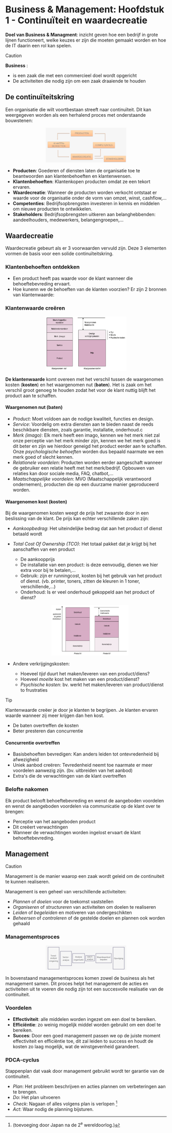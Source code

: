 # Business & Management: Hoofdstuk 1 - Continuïteit en waardecreatie

**Doel van Business & Managment**: inzicht geven hoe een bedrijf in grote lijnen functioneert, welke keuzes er zijn die moeten gemaakt worden en hoe de IT daarin een rol kan spelen.

>[!CAUTION]
>**Business** :
> - is een zaak die met een commercieel doel wordt opgericht
> - De activiteiten die nodig zijn om een zaak draaiende te houden

## De continuïteitskring

Een organisatie die wilt voortbestaan streeft naar continuïteit. Dit kan weergegeven worden als een herhalend proces met onderstaande bouwstenen:

<p align='center'><img src='src/continuiteit.png' alt='continuïteitskring' width='50%'></p>

- **Producten**: Goederen of diensten laten de organisatie toe te beantwoorden aan klantenbehoeften en klantenwensen.
- **Klantenbehoeften**: Klantenkopen producten omdat ze een tekort ervaren.
- **Waardecreatie**: Wanneer de producten worden verkocht ontstaat er waarde voor de organisatie onder de vorm van omzet, winst, cashflow,...
- **Competenties**: Bedrijfsopbrengsten investeren in kennis en middelen om nieuwe producten te ontwikkelen.
- **Stakeholders**: Bedrijfsopbrengsten uitkeren aan belanghebbenden: aandeelhouders, medewerkers, belangengroepen,...

## Waardecreatie

Waardecreatie gebeurt als er 3 voorwaarden vervuld zijn. Deze 3 elementen vormen de basis voor een solide continuïteitskring.

### Klantenbehoeften ontdekken

- Een product heeft pas waarde voor de klant wanneer die behoeftebevreding ervaart.
- Hoe kunenn we de behoeften van de klanten voorzien? Er zijn 2 bronnen van klantenwaarde:

### Klantenwaarde creëren

<p align='center'><img src='src/klantenwaarde.png' alt='Klantenwaarde creëren' width='50%'></p>

**De klantenwaarde** komt overeen met het verschil tussen de waargenomen kosten (**kosten**) en het waargenomen nut (**baten**).
Het is zaak om het verschil groot genoeg te houden zodat het voor de klant nuttig blijft het product aan te schaffen. 

#### Waargenomen nut (baten)

- _Product_: Moet voldoen aan de nodige kwaliteit, functies en design.
- _Service_: Voordelig om extra diensten aan te bieden naast de reeds beschikbare diensten, zoals garantie, installatie, onderhoud.c
- _Merk (imago)_: Elk merk heeft een imago, kennen we het merk niet zal onze perceptie van het merk minder zijn, kennen we het merk goed is dit beter en zijn we hierdoor geneigd het product eerder aan te schaffen. Onze _psychologische behoeften_ worden dus bepaald naarmate we een merk goed of slecht kennen.
- _Relationele voordelen_: Producten worden eerder aangeschaft wanneer de gebruiker een relatie heeft met het merk/bedrijf. Opbouwen van relaties kan door sociale media, FAQ, chatbot,...
- _Maatschappelijke voordelen_: MVO (Maatschappelijk verantwoord ondernemen), producten die op een duurzame manier geproduceerd worden.

#### Waargenomen kost (kosten)

Bij de waargenomen kosten weegt de prijs het zwaarste door in een beslissing van de klant. De prijs kan echter verschillende zaken zijn:

- _Aankoopbedrag_: Het uiteindelijke bedrag dat aan het product of dienst betaald wordt
- _Total Cost Of Ownership (TCO)_: Het totaal pakket dat je krijgt bij het aanschaffen van een product
    - De aankoopprijs
    - De installatie van een product: is deze eenvoudig, dienen we hier extra voor bij te betalen,...
    - Gebruik: zijn er runningcost, kosten bij het gebruik van het product of dienst. (vb. printer, toners, zitten de kleuren in 1 toner, verschillende,...)
    - Onderhoud: Is er veel onderhoud gekoppeld aan het product of dienst?

   <p align='center'><img src='src/waargenomen_kost.png' alt='Waargenomen kosten' width='50%'></p>

- Andere verkrijgingskosten:
    - Hoeveel _tijd_ duurt het maken/leveren van een product/diens?
    - Hoeveel _moeite_ kost het maken van een product/dienst?
    - _Psychische kosten_: bv. werkt het maken/leveren van product/dienst to frustraties
   

>[!TIP]
>Klantenwaarde creëer je door je klanten te begrijpen. Je klanten ervaren waarde wanneer zij meer krijgen dan hen kost.
> - De baten overtreffen de kosten
> - Beter presteren dan concurrentie

#### Concurrentie overtreffen

- Basisbehoeften bevredigen: Kan anders leiden tot ontevredenheid bij afwezigheid
- Uniek aanbod creëren: Tevredenheid neemt toe naarmate er meer voordelen aanwezig zijn. (bv. uitbreiden van het aanbod)
- Extra's die de verwachtingen van de klant overtreffen

### Belofte nakomen

Elk product belooft behoeftebevreding en wenst de aangeboden voordelen en wenst de aangeboden voordelen via communicatie op de klant over te brengen:
- Perceptie van het aangeboden product
- Dit creëert verwachtingen
- Wanneer de verwachtingen worden ingelost ervaart de klant behoeftebevreding.

## Management

>[!CAUTION]
> Management is de manier waarop een zaak wordt geleid om de continuiteit te kunnen realiseren.

Management is een geheel van verschillende activiteiten:
- _Plannen_ of _doelen_ voor de toekomst vaststellen
- _Organiseren_ of _structureren_ van activiteiten om doelen te realiseren
- _Leiden_ of _begeleiden_ en motiveren van ondergeschikten
- _Beheersen_ of _controleren_ of de gestelde doelen en plannen ook worden gehaald

### Managementsproces

<p align='center'><img src='src/managementsproces.png' alt='Managementsproces' width='50%'></p>

In bovenstaand managementsproces komen zowel de business als het management samen. Dit proces helpt het management de acties en activiteiten uit te voeren die nodig zijn tot een succesvolle realisatie van de continuiteit.

### Voordelen

- **Effectiviteit**: alle middelen worden ingezet om een doel te bereiken.
- **Efficiëntie**: zo weinig mogelijk middel worden gebruikt om een doel te bereiken.
- **Succes**: Door een goed management passen we op de juiste moment effectiviteit en efficiëntie toe, dit zal leiden to success en houdt de kosten zo laag mogelijk, wat de winstgevenheid garandeert.

### PDCA-cyclus

Stappenplan dat vaak door management gebruikt wordt ter garantie van de continuiteit.

- _Plan_: Het probleem beschrijven en acties plannen om verbeteringen aan te brengen.
- _Do_: Het plan uitvoeren
- _Check_: Nagaan of alles volgens plan is verlopen [^1] 
- _Act_: Waar nodig de planning bijsturen.

[^1]: (toevoeging door Japan na de 2<sup>e</sup> wereldoorlog.)

